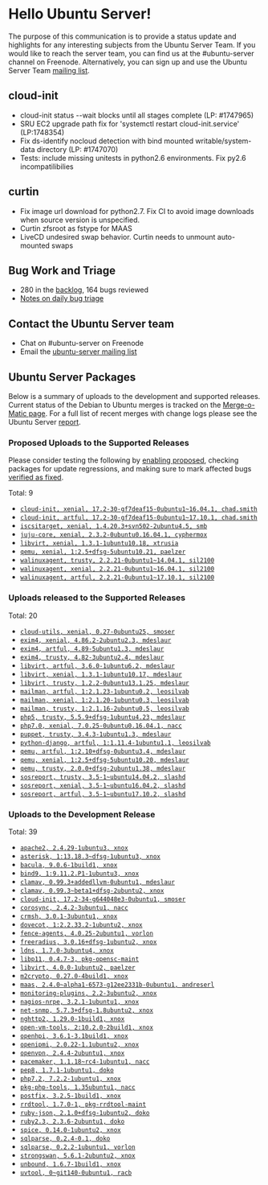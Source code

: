# Hello Ubuntu Server!
The purpose of this communication is to provide a status update and highlights for any interesting subjects from the Ubuntu Server Team. If you would like to reach the server team, you can find us at the #ubuntu-server channel on Freenode. Alternatively, you can sign up and use the Ubuntu Server Team [mailing list](https://lists.ubuntu.com/mailman/listinfo/ubuntu-server).

## cloud-init
- cloud-init status --wait blocks until all stages complete (LP: #1747965)
- SRU EC2 upgrade path fix for 'systemctl restart cloud-init.service' (LP:1748354)
- Fix ds-identify nocloud detection with bind mounted writable/system-data directory (LP: #1747070)
- Tests: include missing unitests in python2.6 environments. Fix py2.6 incompatilibilies

## curtin
- Fix image url download for python2.7. Fix CI to avoid image downloads when source version is unspecified.
- Curtin zfsroot as fstype for MAAS
- LiveCD undesired swap behavior. Curtin needs to unmount auto-mounted swaps

## Bug Work and Triage
- 280 in the [backlog](https://bugs.launchpad.net/~ubuntu-server/+subscribedbugs), 164 bugs reviewed
- [Notes on daily bug triage](https://wiki.ubuntu.com/ServerTeam/KnowledgeBase#Bug_Triage)

## Contact the Ubuntu Server team
- Chat on #ubuntu-server on Freenode
- Email the [ubuntu-server mailing list](https://lists.ubuntu.com/mailman/listinfo/ubuntu-server)

## Ubuntu Server Packages
Below is a summary of uploads to the development and supported releases. Current status of the Debian to Ubuntu merges is tracked on the [Merge-o-Matic page](https://merges.ubuntu.com/main.html). For a full list of recent merges with change logs please see the Ubuntu Server [report](http://reqorts.qa.ubuntu.com/reports/ubuntu-server/merges.html).

### Proposed Uploads to the Supported Releases
Please consider testing the following by [enabling proposed](https://wiki.ubuntu.com/Testing/EnableProposed), checking packages for update regressions, and making sure to mark affected bugs [verified as fixed](https://wiki.ubuntu.com/StableReleaseUpdates#Verification).

Total: 9

- [`cloud-init, xenial, 17.2-30-gf7deaf15-0ubuntu1~16.04.1, chad.smith`](https://launchpad.net/ubuntu/+source/cloud-init/17.2-30-gf7deaf15-0ubuntu1~16.04.1)
- [`cloud-init, artful, 17.2-30-gf7deaf15-0ubuntu1~17.10.1, chad.smith`](https://launchpad.net/ubuntu/+source/cloud-init/17.2-30-gf7deaf15-0ubuntu1~17.10.1)
- [`iscsitarget, xenial, 1.4.20.3+svn502-2ubuntu4.5, smb`](https://launchpad.net/ubuntu/+source/iscsitarget/1.4.20.3+svn502-2ubuntu4.5)
- [`juju-core, xenial, 2.3.2-0ubuntu0.16.04.1, cyphermox`](https://launchpad.net/ubuntu/+source/juju-core/2.3.2-0ubuntu0.16.04.1)
- [`libvirt, xenial, 1.3.1-1ubuntu10.18, xtrusia`](https://launchpad.net/ubuntu/+source/libvirt/1.3.1-1ubuntu10.18)
- [`qemu, xenial, 1:2.5+dfsg-5ubuntu10.21, paelzer`](https://launchpad.net/ubuntu/+source/qemu/1:2.5+dfsg-5ubuntu10.21)
- [`walinuxagent, trusty, 2.2.21-0ubuntu1~14.04.1, sil2100`](https://launchpad.net/ubuntu/+source/walinuxagent/2.2.21-0ubuntu1~14.04.1)
- [`walinuxagent, xenial, 2.2.21-0ubuntu1~16.04.1, sil2100`](https://launchpad.net/ubuntu/+source/walinuxagent/2.2.21-0ubuntu1~16.04.1)
- [`walinuxagent, artful, 2.2.21-0ubuntu1~17.10.1, sil2100`](https://launchpad.net/ubuntu/+source/walinuxagent/2.2.21-0ubuntu1~17.10.1)

### Uploads released to the Supported Releases
Total: 20

- [`cloud-utils, xenial, 0.27-0ubuntu25, smoser`](https://launchpad.net/ubuntu/+source/cloud-utils/0.27-0ubuntu25)
- [`exim4, xenial, 4.86.2-2ubuntu2.3, mdeslaur`](https://launchpad.net/ubuntu/+source/exim4/4.86.2-2ubuntu2.3)
- [`exim4, artful, 4.89-5ubuntu1.3, mdeslaur`](https://launchpad.net/ubuntu/+source/exim4/4.89-5ubuntu1.3)
- [`exim4, trusty, 4.82-3ubuntu2.4, mdeslaur`](https://launchpad.net/ubuntu/+source/exim4/4.82-3ubuntu2.4)
- [`libvirt, artful, 3.6.0-1ubuntu6.2, mdeslaur`](https://launchpad.net/ubuntu/+source/libvirt/3.6.0-1ubuntu6.2)
- [`libvirt, xenial, 1.3.1-1ubuntu10.17, mdeslaur`](https://launchpad.net/ubuntu/+source/libvirt/1.3.1-1ubuntu10.17)
- [`libvirt, trusty, 1.2.2-0ubuntu13.1.25, mdeslaur`](https://launchpad.net/ubuntu/+source/libvirt/1.2.2-0ubuntu13.1.25)
- [`mailman, artful, 1:2.1.23-1ubuntu0.2, leosilvab`](https://launchpad.net/ubuntu/+source/mailman/1:2.1.23-1ubuntu0.2)
- [`mailman, xenial, 1:2.1.20-1ubuntu0.3, leosilvab`](https://launchpad.net/ubuntu/+source/mailman/1:2.1.20-1ubuntu0.3)
- [`mailman, trusty, 1:2.1.16-2ubuntu0.5, leosilvab`](https://launchpad.net/ubuntu/+source/mailman/1:2.1.16-2ubuntu0.5)
- [`php5, trusty, 5.5.9+dfsg-1ubuntu4.23, mdeslaur`](https://launchpad.net/ubuntu/+source/php5/5.5.9+dfsg-1ubuntu4.23)
- [`php7.0, xenial, 7.0.25-0ubuntu0.16.04.1, nacc`](https://launchpad.net/ubuntu/+source/php7.0/7.0.25-0ubuntu0.16.04.1)
- [`puppet, trusty, 3.4.3-1ubuntu1.3, mdeslaur`](https://launchpad.net/ubuntu/+source/puppet/3.4.3-1ubuntu1.3)
- [`python-django, artful, 1:1.11.4-1ubuntu1.1, leosilvab`](https://launchpad.net/ubuntu/+source/python-django/1:1.11.4-1ubuntu1.1)
- [`qemu, artful, 1:2.10+dfsg-0ubuntu3.4, mdeslaur`](https://launchpad.net/ubuntu/+source/qemu/1:2.10+dfsg-0ubuntu3.4)
- [`qemu, xenial, 1:2.5+dfsg-5ubuntu10.20, mdeslaur`](https://launchpad.net/ubuntu/+source/qemu/1:2.5+dfsg-5ubuntu10.20)
- [`qemu, trusty, 2.0.0+dfsg-2ubuntu1.38, mdeslaur`](https://launchpad.net/ubuntu/+source/qemu/2.0.0+dfsg-2ubuntu1.38)
- [`sosreport, trusty, 3.5-1~ubuntu14.04.2, slashd`](https://launchpad.net/ubuntu/+source/sosreport/3.5-1~ubuntu14.04.2)
- [`sosreport, xenial, 3.5-1~ubuntu16.04.2, slashd`](https://launchpad.net/ubuntu/+source/sosreport/3.5-1~ubuntu16.04.2)
- [`sosreport, artful, 3.5-1~ubuntu17.10.2, slashd`](https://launchpad.net/ubuntu/+source/sosreport/3.5-1~ubuntu17.10.2)

### Uploads to the Development Release
Total: 39

- [`apache2, 2.4.29-1ubuntu3, xnox`](https://launchpad.net/ubuntu/+source/apache2/2.4.29-1ubuntu3)
- [`asterisk, 1:13.18.3~dfsg-1ubuntu3, xnox`](https://launchpad.net/ubuntu/+source/asterisk/1:13.18.3~dfsg-1ubuntu3)
- [`bacula, 9.0.6-1build1, xnox`](https://launchpad.net/ubuntu/+source/bacula/9.0.6-1build1)
- [`bind9, 1:9.11.2.P1-1ubuntu3, xnox`](https://launchpad.net/ubuntu/+source/bind9/1:9.11.2.P1-1ubuntu3)
- [`clamav, 0.99.3+addedllvm-0ubuntu1, mdeslaur`](https://launchpad.net/ubuntu/+source/clamav/0.99.3+addedllvm-0ubuntu1)
- [`clamav, 0.99.3~beta1+dfsg-2ubuntu2, xnox`](https://launchpad.net/ubuntu/+source/clamav/0.99.3~beta1+dfsg-2ubuntu2)
- [`cloud-init, 17.2-34-g644048e3-0ubuntu1, smoser`](https://launchpad.net/ubuntu/+source/cloud-init/17.2-34-g644048e3-0ubuntu1)
- [`corosync, 2.4.2-3ubuntu1, nacc`](https://launchpad.net/ubuntu/+source/corosync/2.4.2-3ubuntu1)
- [`crmsh, 3.0.1-3ubuntu1, xnox`](https://launchpad.net/ubuntu/+source/crmsh/3.0.1-3ubuntu1)
- [`dovecot, 1:2.2.33.2-1ubuntu2, xnox`](https://launchpad.net/ubuntu/+source/dovecot/1:2.2.33.2-1ubuntu2)
- [`fence-agents, 4.0.25-2ubuntu1, vorlon`](https://launchpad.net/ubuntu/+source/fence-agents/4.0.25-2ubuntu1)
- [`freeradius, 3.0.16+dfsg-1ubuntu2, xnox`](https://launchpad.net/ubuntu/+source/freeradius/3.0.16+dfsg-1ubuntu2)
- [`ldns, 1.7.0-3ubuntu4, xnox`](https://launchpad.net/ubuntu/+source/ldns/1.7.0-3ubuntu4)
- [`libp11, 0.4.7-3, pkg-opensc-maint`](https://launchpad.net/ubuntu/+source/libp11/0.4.7-3)
- [`libvirt, 4.0.0-1ubuntu2, paelzer`](https://launchpad.net/ubuntu/+source/libvirt/4.0.0-1ubuntu2)
- [`m2crypto, 0.27.0-4build1, xnox`](https://launchpad.net/ubuntu/+source/m2crypto/0.27.0-4build1)
- [`maas, 2.4.0~alpha1-6573-g12ee2331b-0ubuntu1, andreserl`](https://launchpad.net/ubuntu/+source/maas/2.4.0~alpha1-6573-g12ee2331b-0ubuntu1)
- [`monitoring-plugins, 2.2-3ubuntu2, xnox`](https://launchpad.net/ubuntu/+source/monitoring-plugins/2.2-3ubuntu2)
- [`nagios-nrpe, 3.2.1-1ubuntu1, xnox`](https://launchpad.net/ubuntu/+source/nagios-nrpe/3.2.1-1ubuntu1)
- [`net-snmp, 5.7.3+dfsg-1.8ubuntu2, xnox`](https://launchpad.net/ubuntu/+source/net-snmp/5.7.3+dfsg-1.8ubuntu2)
- [`nghttp2, 1.29.0-1build1, xnox`](https://launchpad.net/ubuntu/+source/nghttp2/1.29.0-1build1)
- [`open-vm-tools, 2:10.2.0-2build1, xnox`](https://launchpad.net/ubuntu/+source/open-vm-tools/2:10.2.0-2build1)
- [`openhpi, 3.6.1-3.1build1, xnox`](https://launchpad.net/ubuntu/+source/openhpi/3.6.1-3.1build1)
- [`openipmi, 2.0.22-1.1ubuntu2, xnox`](https://launchpad.net/ubuntu/+source/openipmi/2.0.22-1.1ubuntu2)
- [`openvpn, 2.4.4-2ubuntu1, xnox`](https://launchpad.net/ubuntu/+source/openvpn/2.4.4-2ubuntu1)
- [`pacemaker, 1.1.18~rc4-1ubuntu1, nacc`](https://launchpad.net/ubuntu/+source/pacemaker/1.1.18~rc4-1ubuntu1)
- [`pep8, 1.7.1-1ubuntu1, doko`](https://launchpad.net/ubuntu/+source/pep8/1.7.1-1ubuntu1)
- [`php7.2, 7.2.2-1ubuntu1, xnox`](https://launchpad.net/ubuntu/+source/php7.2/7.2.2-1ubuntu1)
- [`pkg-php-tools, 1.35ubuntu1, nacc`](https://launchpad.net/ubuntu/+source/pkg-php-tools/1.35ubuntu1)
- [`postfix, 3.2.5-1build1, xnox`](https://launchpad.net/ubuntu/+source/postfix/3.2.5-1build1)
- [`rrdtool, 1.7.0-1, pkg-rrdtool-maint`](https://launchpad.net/ubuntu/+source/rrdtool/1.7.0-1)
- [`ruby-json, 2.1.0+dfsg-1ubuntu2, doko`](https://launchpad.net/ubuntu/+source/ruby-json/2.1.0+dfsg-1ubuntu2)
- [`ruby2.3, 2.3.6-2ubuntu1, doko`](https://launchpad.net/ubuntu/+source/ruby2.3/2.3.6-2ubuntu1)
- [`spice, 0.14.0-1ubuntu2, xnox`](https://launchpad.net/ubuntu/+source/spice/0.14.0-1ubuntu2)
- [`sqlparse, 0.2.4-0.1, doko`](https://launchpad.net/ubuntu/+source/sqlparse/0.2.4-0.1)
- [`sqlparse, 0.2.2-1ubuntu1, vorlon`](https://launchpad.net/ubuntu/+source/sqlparse/0.2.2-1ubuntu1)
- [`strongswan, 5.6.1-2ubuntu2, xnox`](https://launchpad.net/ubuntu/+source/strongswan/5.6.1-2ubuntu2)
- [`unbound, 1.6.7-1build1, xnox`](https://launchpad.net/ubuntu/+source/unbound/1.6.7-1build1)
- [`uvtool, 0~git140-0ubuntu1, racb`](https://launchpad.net/ubuntu/+source/uvtool/0~git140-0ubuntu1)
